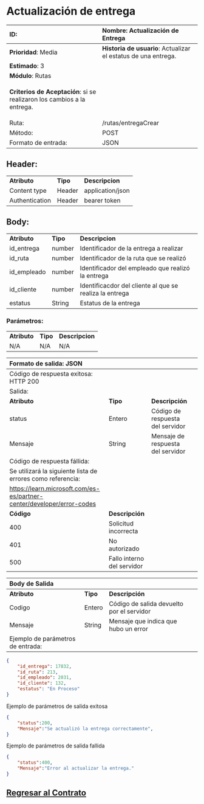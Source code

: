 # Actualización de entrega


| **ID**:                                                                    | **Nombre**: Actualización de Entrega                           |
|:-------------------------------------------------------------------------- |:-------------------------------------------------------------- |
| **Prioridad**: Media                                                       | **Historia de usuario**: Actualizar el estatus de una entrega. |
| **Estimado**: 3                                                            |                                                                |
| **Módulo**: Rutas                                                          |                                                                |
| <p>**Criterios de Aceptación**: si se realizaron los cambios a la entrega. |                                                                |
| Ruta:                                                                      | /rutas/entregaCrear                                            |
| Método:                                                                    | POST                                                           |
| Formato de entrada:                                                        | JSON                                                           |

## Header:

<table>
     <tr><td> <b> Atributo </b></td> <td> <b> Tipo </b></td> <td> <b>Descripcion</b> </td> </tr>
     <tr> <td>Content type</td> <td>Header</td> <td>application/json</td>
     </tr>   
     <tr> <td>Authentication</td> <td>Header</td> <td> bearer token </td>
     </tr>    
</table>

## Body:

<table>
    <tr>
        <td><b> Atributo </b></td>
        <td><b> Tipo </b></td>
        <td><b>Descripcion</b></td>
    </tr>
    <tr>
       <td>id_entrega</td>
       <td>number</td>
       <td>Identificador de la entrega a realizar</td>
    </tr>
    <tr>
       <td>id_ruta</td>
       <td>number</td>
       <td>Identificador de la ruta que se realizó</td>
    </tr>
    <tr>
       <td>id_empleado</td>
       <td>number</td>
       <td>Identificador del empleado que realizó la entrega</td>
    </tr>
    <tr>
       <td>id_cliente</td>
       <td>number</td>
       <td>Identificacdor del cliente al que se realiza la entrega</td>
    </tr>
    <tr>
       <td>estatus</td>
       <td>String</td>
       <td>Estatus de la entrega</td>
    </tr>
</table>

### Parámetros:

<table>
     <tr><td> <b> Atributo </b></td> <td> <b> Tipo </b></td> <td> <b>Descripcion</b> </td> </tr>
     <tr> <td> N/A </td> <td>N/A</td> <td>N/A</td>
     </tr>    
</table>

| Formato de salida: JSON                                                  |                            |                                   |     |
|:------------------------------------------------------------------------ |:-------------------------- |:--------------------------------- |:--- |
| Código de respuesta exitosa: HTTP 200                                    |                            |                                   |     |
| Salida:                                                                  |                            |                                   |     |
| **Atributo**                                                             | **Tipo**                   | **Descripción**                   |     |
| status                                                                   | Entero                     | Código de respuesta del servidor  |     |
| Mensaje                                                                  | String                     | Mensaje de respuesta del servidor |     |
| Código de respuesta fállida:                                             |                            |                                   |     |
| Se utilizará la siguiente lista de errores como referencia:              |                            |                                   |     |
| <https://learn.microsoft.com/es-es/partner-center/developer/error-codes> |                            |                                   |     |
| **Código**                                                               | **Descripción**            |                                   |     |
| 400                                                                      | Solicitud incorrecta       |                                   |     |
| 401                                                                      | No autorizado              |                                   |     |
| 500                                                                      | Fallo interno del servidor |                                   |     |

| Body de Salida                    |          |                                           |     |
|:--------------------------------- |:-------- |:----------------------------------------- |:--- |
| **Atributo**                      | **Tipo** | **Descripción**                           |     |
| Codigo                            | Entero   | Código de salida devuelto por el servidor |     |
| Mensaje                           | String   | Mensaje que indica que hubo un error      |     |
| Ejemplo de parámetros de entrada: |          |                                           |     |

```JSON
{
    "id_entrega": 17832,
    "id_ruta": 213,
    "id_empleado": 2031,
    "id_cliente": 132,
    "estatus": "En Proceso"
}
```

Ejemplo de parámetros de salida exitosa

```JSON
{
    "status":200,
    "Mensaje":"Se actualizó la entrega correctamente",
}
```

Ejemplo de parámetros de salida fallida

```JSON
{
    "status":400,
    "Mensaje":"Error al actualizar la entrega."
}
```

## [Regresar al Contrato](../servicio_rutas.md)